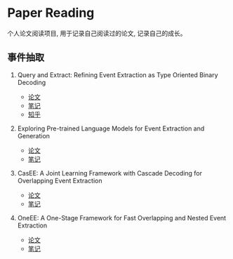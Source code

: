 
# Paper Reading

个人论文阅读项目, 用于记录自己阅读过的论文, 记录自己的成长。

## 事件抽取

1. Query and Extract: Refining Event Extraction as Type Oriented Binary Decoding
   + [论文](https://arxiv.org/abs/2110.07476)
   + [笔记](./event_extraction/Query_and_Extract/overview.md)
   + [知乎](https://zhuanlan.zhihu.com/p/616757293)

2. Exploring Pre-trained Language Models for Event Extraction and Generation
   + [论文](https://aclanthology.org/P19-1522.pdf)
   + [笔记](./event_extraction/PLMEE/overview.md)

3. CasEE: A Joint Learning Framework with Cascade Decoding for Overlapping Event Extraction
   + [论文](https://aclanthology.org/2021.findings-acl.14/)
   + [笔记](./event_extraction/CasEE/overview.md)

4. OneEE: A One-Stage Framework for Fast Overlapping and Nested Event Extraction
   + [论文](https://arxiv.org/abs/2209.02693)
   + [笔记](./event_extraction/OneEE/overview.md)
